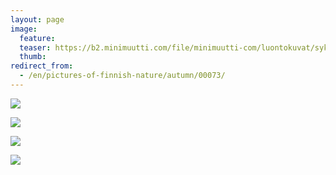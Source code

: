 ```yaml
---
layout: page
image:
  feature:
  teaser: https://b2.minimuutti.com/file/minimuutti-com/luontokuvat/syksy/2/DS31201-245px.jpg
  thumb:
redirect_from:
  - /en/pictures-of-finnish-nature/autumn/00073/
---
```


[![](https://b2.minimuutti.com/file/minimuutti-com/luontokuvat/syksy/2/DS31198-800px.jpg)](https://dl.dropboxusercontent.com/sh/ea1wtnz7z734o12/AAAgV0TavB4nu6m2f_N8601fa/luontokuvat/syksy/2/DS31198.jpg)

[![](https://b2.minimuutti.com/file/minimuutti-com/luontokuvat/syksy/2/DS31202-800px.jpg)](https://dl.dropboxusercontent.com/sh/ea1wtnz7z734o12/AADBjTBlFPJT_6MLSSD26ufda/luontokuvat/syksy/2/DS31202.jpg)

[![](https://b2.minimuutti.com/file/minimuutti-com/luontokuvat/syksy/2/DS31201-800px.jpg)](https://dl.dropboxusercontent.com/sh/ea1wtnz7z734o12/AAAOh3EHwN5lTeE5xOovisSua/luontokuvat/syksy/2/DS31201.jpg)

[![](https://b2.minimuutti.com/file/minimuutti-com/luontokuvat/syksy/2/DS31200-800px.jpg)](https://dl.dropboxusercontent.com/sh/ea1wtnz7z734o12/AACSVp3hZkhB96HMiCDhKcV-a/luontokuvat/syksy/2/DS31200.jpg)
